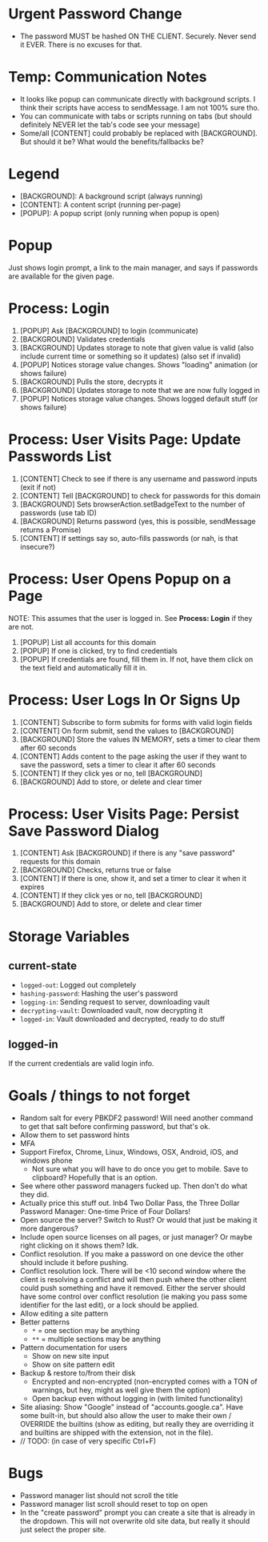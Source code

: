 # Urgent Password Change
- The password MUST be hashed ON THE CLIENT. Securely. Never send it EVER. There is no excuses for that.

# Temp: Communication Notes
- It looks like popup can communicate directly with background scripts. I think their scripts have access to sendMessage. I am not 100% sure tho.
- You can communicate with tabs or scripts running on tabs (but should definitely NEVER let the tab's code see your message)
- Some/all [CONTENT] could probably be replaced with [BACKGROUND]. But should it be? What would the benefits/fallbacks be?

# Legend
- [BACKGROUND]: A background script (always running)
- [CONTENT]: A content script (running per-page)
- [POPUP]: A popup script (only running when popup is open)

# Popup
Just shows login prompt, a link to the main manager, and says if passwords are available for the given page.

# Process: Login
1. [POPUP] Ask [BACKGROUND] to login (communicate)
2. [BACKGROUND] Validates credentials
3. [BACKGROUND] Updates storage to note that given value is valid (also include current time or something so it updates) (also set if invalid)
4. [POPUP] Notices storage value changes. Shows "loading" animation (or shows failure)
5. [BACKGROUND] Pulls the store, decrypts it
6. [BACKGROUND] Updates storage to note that we are now fully logged in
7. [POPUP] Notices storage value changes. Shows logged default stuff (or shows failure)

# Process: User Visits Page: Update Passwords List
1. [CONTENT] Check to see if there is any username and password inputs (exit if not)
2. [CONTENT] Tell [BACKGROUND] to check for passwords for this domain
3. [BACKGROUND] Sets browserAction.setBadgeText to the number of passwords (use tab ID)
4. [BACKGROUND] Returns password (yes, this is possible, sendMessage returns a Promise)
5. [CONTENT] If settings say so, auto-fills passwords (or nah, is that insecure?)

# Process: User Opens Popup on a Page
NOTE: This assumes that the user is logged in. See **Process: Login** if they are not.
1. [POPUP] List all accounts for this domain
2. [POPUP] If one is clicked, try to find credentials
3. [POPUP] If credentials are found, fill them in. If not, have them click on the text field and automatically fill it in.

# Process: User Logs In Or Signs Up
1. [CONTENT] Subscribe to form submits for forms with valid login fields
2. [CONTENT] On form submit, send the values to [BACKGROUND]
3. [BACKGROUND] Store the values IN MEMORY, sets a timer to clear them after 60 seconds
4. [CONTENT] Adds content to the page asking the user if they want to save the password, sets a timer to clear it after 60 seconds
5. [CONTENT] If they click yes or no, tell [BACKGROUND]
6. [BACKGROUND] Add to store, or delete and clear timer

# Process: User Visits Page: Persist Save Password Dialog
1. [CONTENT] Ask [BACKGROUND] if there is any "save password" requests for this domain
2. [BACKGROUND] Checks, returns true or false
3. [CONTENT] If there is one, show it, and set a timer to clear it when it expires
4. [CONTENT] If they click yes or no, tell [BACKGROUND]
5. [BACKGROUND] Add to store, or delete and clear timer

# Storage Variables

## current-state
- `logged-out`: Logged out completely
- `hashing-password`: Hashing the user's password
- `logging-in`: Sending request to server, downloading vault
- `decrypting-vault`: Downloaded vault, now decrypting it
- `logged-in`: Vault downloaded and decrypted, ready to do stuff

## logged-in
If the current credentials are valid login info.

# Goals / things to not forget
- Random salt for every PBKDF2 password! Will need another command to get that salt before confirming password, but that's ok.
- Allow them to set password hints
- MFA
- Support Firefox, Chrome, Linux, Windows, OSX, Android, iOS, and windows phone
    - Not sure what you will have to do once you get to mobile. Save to clipboard? Hopefully that is an option.
- See where other password managers fucked up. Then don't do what they did.
- Actually price this stuff out. Inb4 Two Dollar Pass, the Three Dollar Password Manager: One-time Price of Four Dollars!
- Open source the server? Switch to Rust? Or would that just be making it more dangerous?
- Include open source licenses on all pages, or just manager? Or maybe right clicking on it shows them? Idk.
- Conflict resolution. If you make a password on one device the other should include it before pushing.
- Conflict resolution lock. There will be &lt;10 second window where the client is resolving a conflict and will then push where the other client could push something and have it removed. Either the server should have some control over conflict resolution (ie making you pass some identifier for the last edit), or a lock should be applied.
- Allow editing a site pattern
- Better patterns
    - `*` = one section may be anything
    - `**` = multiple sections may be anything
- Pattern documentation for users
    - Show on new site input
    - Show on site pattern edit
- Backup & restore to/from their disk
    - Encrypted and non-encrypted (non-encrypted comes with a TON of warnings, but hey, might as well give them the option)
    - Open backup even without logging in (with limited functionality)
- Site aliasing: Show "Google" instead of "accounts.google.ca". Have some built-in, but should also allow the user to make their own / OVERRIDE the builtins (show as editing, but really they are overriding it and builtins are shipped with the extension, not in the file).
- // TODO: (in case of very specific Ctrl+F)

# Bugs
- Password manager list should not scroll the title
- Password manager list scroll should reset to top on open
- In the "create password" prompt you can create a site that is already in the dropdown. This will not overwrite old site data, but really it should just select the proper site.
